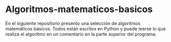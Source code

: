 # Algoritmos-matematicos-basicos
En el siguiente repositorio presento una selección de algoritmos matemáticos básicos.
Todos están escritos en Python y puede leerse lo que realiza el algoritmo en un comentario en la parte superior
del programa.

